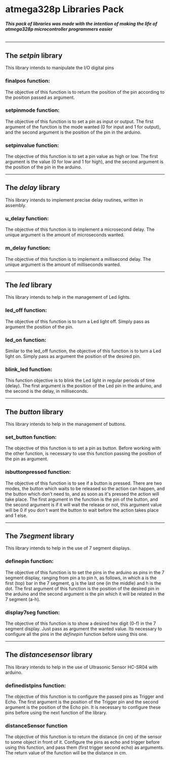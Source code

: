 # atmega328p Libraries Pack

###### **This pack of libraries was made with the intention of making the life of atmega328p microcontroller programmers easier**

-----------------

## The _setpin_ library
This library intends to manipulate the I/O digital pins

### finalpos function:

The objective of this function is to return the position of the pin according to the position passed as argument.

### setpinmode function:

The objective of this function is to set a pin as input or output. The first argument of the function is the mode wanted (0 for input and 1 for output), and the second argument is the position of the pin in the arduino.

### setpinvalue function:

The objective of this function is to set a pin value as high or low. The first argument is the value (0 for low and 1 for high), and the second argument is the position of the pin in the arduino.

-----------------

## The _delay_ library
This library intends to implement precise delay routines, written in assembly.

### u_delay function:

The objective of this function is to implement a microsecond delay. The unique argument is the amount of microseconds wanted.

### m_delay function:

The objective of this function is to implement a millisecond delay. The unique argument is the amount of milliseconds wanted.

-----------------

## The _led_ library
This library intends to help in the management of Led lights.

### led_off function:

The objective of this function is to turn a Led light off. Simply pass as argument the position of the pin.

### led_on function:

Similar to the led_off function, the objective of this function is to turn a Led light on. Simply pass as argument the position of the desired pin.

### blink_led function:

This function objective is to blink the Led light in regular periods of time (delay). The first argument is the position of the Led pin in the arduino, and the second is the delay, in milliseconds.

-----------------

## The _button_ library
This library intends to help in the management of buttons.

### set_button function:

The objective of this function is to set a pin as button. Before working with the other function, is necessary to use this function passing the position of the pin as argument.

### isbuttonpressed function:

The objective of this function is to see if a button is pressed. There are two modes, the button which waits to be released so the action can happen, and the button which don't need to, and as soon as it's pressed the action will take place. The first argument in the function is the pin of the button, and the second argument is if it will wait the release or not, this argument value will be 0 if you don't want the button to wait before the action takes place and 1 else.

-----------------

## The _7segment_ library
This library intends to help in the use of 7 segment displays.

### definepin function:

The objective of this function is to set the pins in the arduino as pins in the 7 segment display, ranging from pin a to pin h, as follows, in which a is the first (top) bar in the 7 segment, g is the last one (in the middle) and h is the dot. The first argument of this function is the position of the desired pin in the arduino and the second argument is the pin which it will be related in the 7 segment (a-h).

### display7seg function:

The objective of this function is to show a desired hex digit (0-f) in the 7 segment display. Just pass as argument the wanted value. Its necessary to configure all the pins in the _definepin_ function before using this one.

-----------------

## The _distancesensor_ library
This library intends to help in the use of Ultrasonic Sensor HC-SR04 with arduino.

### definedistpins function:

The objective of this function is to configure the passed pins as Trigger and Echo. The first argument is the position of the Trigger pin and the second argument is the position of the Echo pin. It is necessary to configure these pins before using the next function of the library.

### distanceSensor function

The objective of this function is to return the distance (in cm) of the sensor to some object in front of it. Configure the pins as echo and trigger before using this function, and pass them (first trigger second echo) as arguments. The return value of the function will be the distance in cm.
